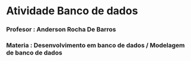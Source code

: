 # Atividade Banco de dados

### Profesor : Anderson Rocha De Barros
### Materia : Desenvolvimento em banco de dados / Modelagem de banco de dados
